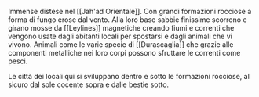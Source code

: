 Immense distese nel [[Jah'ad Orientale]]. Con grandi formazioni rocciose a forma di fungo erose dal vento. Alla loro base sabbie finissime scorrono e girano mosse da [[Leylines]] magnetiche creando fiumi e correnti che vengono usate dagli abitanti locali per spostarsi e dagli animali che vi vivono. Animali come le varie specie di [[Durascaglia]] che grazie alle componenti metalliche nei loro corpi possono sfruttare le correnti come pesci.

Le città dei locali qui si sviluppano dentro e sotto le formazioni rocciose, al sicuro dal sole cocente sopra e dalle bestie sotto.